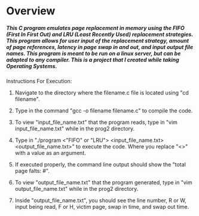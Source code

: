 # Overview
<h5>This C program emulates page replacement in memory using the FIFO (First In First Out) and LRU (Least Recently Used) replacement strategies. This program allows for user input of the replacement strategy, amount of page references, latency in page swap in and out, and input output file names. This program is meant to be run on a linux server, but can be adapted to any compiler. This is a project that I created while taking Operating Systems. </h5>


Instructions For Execution:

1. Navigate to the directory where the filename.c file is located using "cd filename".

2. Type in the command "gcc -o filename filename.c" to compile the code.

3. To view "input_file_name.txt" that the program reads, type in "vim input_file_name.txt" while in the prog2 directory.

4. Type in "./program <"FIFO" or "LRU"> <Frame Count> <Swap in time> <Swap out time> <input_file_name.txt> <output_file_name.txt>" 
   to execute the code. Where you replace "<>" with a value as an argument.

5. If executed properly, the command line output should show 
   the "total page falts: #".
   
6. To view "output_file_name.txt" that the program generated, type in "vim output_file_name.txt" while in the prog2 directory.

7. Inside "output_file_name.txt", you should see the line number, R or W, input being read, F or H, victim page,
   swap in time, and swap out time.
   
